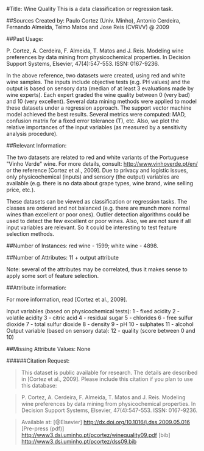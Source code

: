 #Title: Wine Quality 
This is a  data classification or regression task.

##Sources
   Created by: Paulo Cortez (Univ. Minho), Antonio Cerdeira, Fernando Almeida, Telmo Matos and Jose Reis (CVRVV) @ 2009
   
##Past Usage:

  P. Cortez, A. Cerdeira, F. Almeida, T. Matos and J. Reis. 
  Modeling wine preferences by data mining from physicochemical properties.
  In Decision Support Systems, Elsevier, 47(4):547-553. ISSN: 0167-9236.

  In the above reference, two datasets were created, using red and white wine samples.
  The inputs include objective tests (e.g. PH values) and the output is based on sensory data
  (median of at least 3 evaluations made by wine experts). Each expert graded the wine quality 
  between 0 (very bad) and 10 (very excellent). Several data mining methods were applied to model
  these datasets under a regression approach. The support vector machine model achieved the
  best results. Several metrics were computed: MAD, confusion matrix for a fixed error tolerance (T),
  etc. Also, we plot the relative importances of the input variables (as measured by a sensitivity
  analysis procedure).
 
##Relevant Information:

   The two datasets are related to red and white variants of the Portuguese "Vinho Verde" wine.
   For more details, consult: http://www.vinhoverde.pt/en/ or the reference [Cortez et al., 2009].
   Due to privacy and logistic issues, only physicochemical (inputs) and sensory (the output) variables 
   are available (e.g. there is no data about grape types, wine brand, wine selling price, etc.).

   These datasets can be viewed as classification or regression tasks.
   The classes are ordered and not balanced (e.g. there are munch more normal wines than
   excellent or poor ones). Outlier detection algorithms could be used to detect the few excellent
   or poor wines. Also, we are not sure if all input variables are relevant. So
   it could be interesting to test feature selection methods. 

##Number of Instances: red wine - 1599; white wine - 4898. 

##Number of Attributes: 11 + output attribute
  
   Note: several of the attributes may be correlated, thus it makes sense to apply some sort of
   feature selection.

##Attribute information:

   For more information, read [Cortez et al., 2009].

   Input variables (based on physicochemical tests):
   1 - fixed acidity
   2 - volatile acidity
   3 - citric acid
   4 - residual sugar
   5 - chlorides
   6 - free sulfur dioxide
   7 - total sulfur dioxide
   8 - density
   9 - pH
   10 - sulphates
   11 - alcohol
   Output variable (based on sensory data): 
   12 - quality (score between 0 and 10)

##Missing Attribute Values: None

######Citation Request:
  >This dataset is public available for research. The details are described in [Cortez et al., 2009]. 
  >Please include this citation if you plan to use this database:

  >P. Cortez, A. Cerdeira, F. Almeida, T. Matos and J. Reis. 
  >Modeling wine preferences by data mining from physicochemical properties.
  >In Decision Support Systems, Elsevier, 47(4):547-553. ISSN: 0167-9236.

  >Available at: [@Elsevier] http://dx.doi.org/10.1016/j.dss.2009.05.016
   >             [Pre-press (pdf)] http://www3.dsi.uminho.pt/pcortez/winequality09.pdf
   >             [bib] http://www3.dsi.uminho.pt/pcortez/dss09.bib